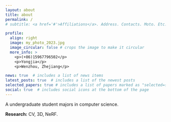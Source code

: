 ```yaml
---
layout: about
title: about
permalink: /
# subtitle: <a href='#'>Affiliations</a>. Address. Contacts. Moto. Etc.

profile:
  align: right
  image: my_photo_2023.jpg
  image_circular: false # crops the image to make it circular
  more_info: >
    <p>(+86)15967796502</p>
    <p>Yongjia</p>
    <p>Wenzhou, Zhejiang</p>

news: true  # includes a list of news items
latest_posts: true  # includes a list of the newest posts
selected_papers: true # includes a list of papers marked as "selected={true}"
social: true  # includes social icons at the bottom of the page
---
```

A undergraduate student majors in computer science.

**Research:** CV, 3D, NeRF.